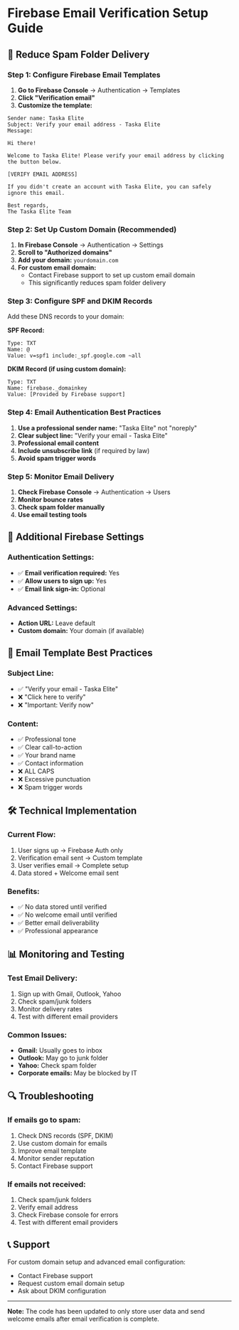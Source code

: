 # Firebase Email Verification Setup Guide

## 🚀 Reduce Spam Folder Delivery

### **Step 1: Configure Firebase Email Templates**

1. **Go to Firebase Console** → Authentication → Templates
2. **Click "Verification email"**
3. **Customize the template:**

```
Sender name: Taska Elite
Subject: Verify your email address - Taska Elite
Message: 

Hi there!

Welcome to Taska Elite! Please verify your email address by clicking the button below.

[VERIFY EMAIL ADDRESS]

If you didn't create an account with Taska Elite, you can safely ignore this email.

Best regards,
The Taska Elite Team
```

### **Step 2: Set Up Custom Domain (Recommended)**

1. **In Firebase Console** → Authentication → Settings
2. **Scroll to "Authorized domains"**
3. **Add your domain:** `yourdomain.com`
4. **For custom email domain:**
   - Contact Firebase support to set up custom email domain
   - This significantly reduces spam folder delivery

### **Step 3: Configure SPF and DKIM Records**

Add these DNS records to your domain:

**SPF Record:**
```
Type: TXT
Name: @
Value: v=spf1 include:_spf.google.com ~all
```

**DKIM Record (if using custom domain):**
```
Type: TXT
Name: firebase._domainkey
Value: [Provided by Firebase support]
```

### **Step 4: Email Authentication Best Practices**

1. **Use a professional sender name:** "Taska Elite" not "noreply"
2. **Clear subject line:** "Verify your email - Taska Elite"
3. **Professional email content**
4. **Include unsubscribe link** (if required by law)
5. **Avoid spam trigger words**

### **Step 5: Monitor Email Delivery**

1. **Check Firebase Console** → Authentication → Users
2. **Monitor bounce rates**
3. **Check spam folder manually**
4. **Use email testing tools**

## 🔧 Additional Firebase Settings

### **Authentication Settings:**
- ✅ **Email verification required:** Yes
- ✅ **Allow users to sign up:** Yes
- ✅ **Email link sign-in:** Optional

### **Advanced Settings:**
- **Action URL:** Leave default
- **Custom domain:** Your domain (if available)

## 📧 Email Template Best Practices

### **Subject Line:**
- ✅ "Verify your email - Taska Elite"
- ❌ "Click here to verify"
- ❌ "Important: Verify now"

### **Content:**
- ✅ Professional tone
- ✅ Clear call-to-action
- ✅ Your brand name
- ✅ Contact information
- ❌ ALL CAPS
- ❌ Excessive punctuation
- ❌ Spam trigger words

## 🛠️ Technical Implementation

### **Current Flow:**
1. User signs up → Firebase Auth only
2. Verification email sent → Custom template
3. User verifies email → Complete setup
4. Data stored + Welcome email sent

### **Benefits:**
- ✅ No data stored until verified
- ✅ No welcome email until verified
- ✅ Better email deliverability
- ✅ Professional appearance

## 📊 Monitoring and Testing

### **Test Email Delivery:**
1. Sign up with Gmail, Outlook, Yahoo
2. Check spam/junk folders
3. Monitor delivery rates
4. Test with different email providers

### **Common Issues:**
- **Gmail:** Usually goes to inbox
- **Outlook:** May go to junk folder
- **Yahoo:** Check spam folder
- **Corporate emails:** May be blocked by IT

## 🔍 Troubleshooting

### **If emails go to spam:**
1. Check DNS records (SPF, DKIM)
2. Use custom domain for emails
3. Improve email template
4. Monitor sender reputation
5. Contact Firebase support

### **If emails not received:**
1. Check spam/junk folders
2. Verify email address
3. Check Firebase console for errors
4. Test with different email providers

## 📞 Support

For custom domain setup and advanced email configuration:
- Contact Firebase support
- Request custom email domain setup
- Ask about DKIM configuration

---

**Note:** The code has been updated to only store user data and send welcome emails after email verification is complete. 